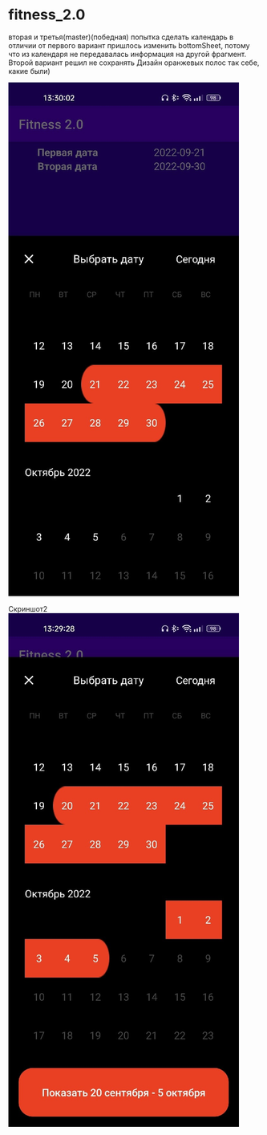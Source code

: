 # fitness_2.0
вторая и третья(master)(победная) попытка сделать календарь
в отличии от первого вариант пришлось изменить bottomSheet, потому что из календаря не передавалась информация
на другой фрагмент.
Второй вариант решил не сохранять
Дизайн оранжевых полос так себе, какие были)

![Image alt](https://github.com/davityanlm22pv191/fitness_2.0/blob/master/app/src/main/res/drawable/screenshots/screenshot_calendar.jpg)

Скриншот2
![Image alt](https://github.com/davityanlm22pv191/fitness_2.0/blob/master/app/src/main/res/drawable/screenshots/screenshot_calendar2.jpg)
